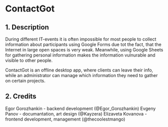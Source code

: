 # ContactGot

## 1. Description
During different IT-events it is often impossible for most people to collect information about participants using Google Forms due tot the fact, that the Internet in large open spaces is very weak. Meanwhile, using Google Sheets for gathering personal information makes the information vulnurable and visible to other people.

ContactGot is an offline desktop app, where clients can leave their info, while an administrator can manage which information they need to gather on certain projects.

## 2. Credits
Egor Gorozhankin - backend development (@Egor_Gorozhankin)
Evgeny Panov - documantation, art design (@Kayzera)
Elizaveta Kovanova - frontend development, management (@thecoolestmango)
